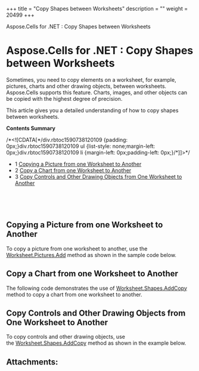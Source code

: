 +++
title = "Copy Shapes between Worksheets" 
description = "" 
weight = 20499 
+++

Aspose.Cells for .NET : Copy Shapes between Worksheets  

# Aspose.Cells for .NET : Copy Shapes between Worksheets


Sometimes, you need to copy elements on a worksheet, for example, pictures, charts and other drawing objects, between worksheets. Aspose.Cells supports this feature. Charts, images, and other objects can be copied with the highest degree of precision.

This article gives you a detailed understanding of how to copy shapes between worksheets.

**Contents Summary**

/\*<!\[CDATA\[\*/div.rbtoc1590738120109 {padding: 0px;}div.rbtoc1590738120109 ul {list-style: none;margin-left: 0px;}div.rbtoc1590738120109 li {margin-left: 0px;padding-left: 0px;}/\*\]\]>\*/

*   1 [Copying a Picture from one Worksheet to Another](#CopyShapesbetweenWorksheets-CopyingaPicturefromoneWorksheettoAnother)
*   2 [Copy a Chart from one Worksheet to Another](#CopyShapesbetweenWorksheets-CopyaChartfromoneWorksheettoAnother)
*   3 [Copy Controls and Other Drawing Objects from One Worksheet to Another](#CopyShapesbetweenWorksheets-CopyControlsandOtherDrawingObjectsfromOneWorksheettoAnother)

 

 

## Copying a Picture from one Worksheet to Another

To copy a picture from one worksheet to another, use the [Worksheet.Pictures.Add](https://apireference.aspose.com/net/cells/aspose.cells.drawing/picturecollection/methods/add/index) method as shown in the sample code below.

## Copy a Chart from one Worksheet to Another

The following code demonstrates the use of [Worksheet.Shapes.AddCopy](https://apireference.aspose.com/net/cells/aspose.cells.drawing/shapecollection/methods/addcopy) method to copy a chart from one worksheet to another.

## Copy Controls and Other Drawing Objects from One Worksheet to Another

To copy controls and other drawing objects, use the [Worksheet.Shapes.AddCopy](https://apireference.aspose.com/net/cells/aspose.cells.drawing/shapecollection/methods/addcopy) method as shown in the example below.

## Attachments:



